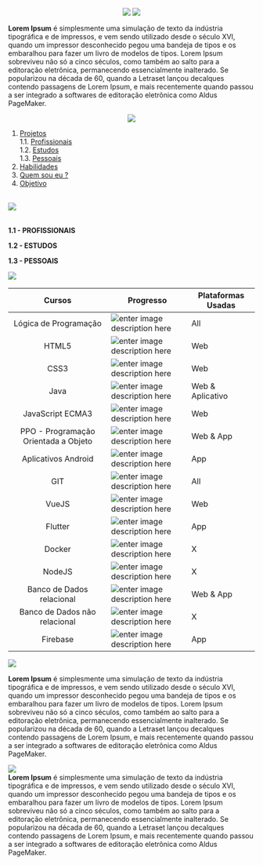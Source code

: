 

<p align="center">
<img src="https://i.imgur.com/PUxQ8tB.gif">
<img src="https://i.imgur.com/bzb3DHR.gif">
</p>

**Lorem Ipsum** é simplesmente uma simulação de texto da indústria tipográfica e de impressos, e vem sendo utilizado desde o século XVI, quando um impressor desconhecido pegou uma bandeja de tipos e os embaralhou para fazer um livro de modelos de tipos. Lorem Ipsum sobreviveu não só a cinco séculos, como também ao salto para a editoração eletrônica, permanecendo essencialmente inalterado. Se popularizou na década de 60, quando a Letraset lançou decalques contendo passagens de Lorem Ipsum, e mais recentemente quando passou a ser integrado a softwares de editoração eletrônica como Aldus PageMaker.

<p align="center">
<img src="https://i.imgur.com/4YZFlwR.gif">
</p>

 1. [ Projetos](#projects)  
    1.1. [Profissionais](#project-professional)<br>
    1.2. [Estudos](#project-study)<br>
    1.3. [Pessoais](#project-personal)
  2. [ Habilidades ](#skills)
  3. [Quem sou eu ?](#about-me)
  4. [Objetivo](#objective)

<a  name="projects"></a>  
<img align="left" src="https://i.imgur.com/bHwcHQU.gif"><br>
<br>
 
<a name="project-professional"></a>
**1.1 - PROFISSIONAIS**


<a name="project-study"></a>
**1.2 - ESTUDOS**


<a name="project-personal"></a>
**1.3 - PESSOAIS**



<a  name="skills"></a> 
<img align="left" src="https://i.imgur.com/PDyjdCF.gif">
<br>


|Cursos| Progresso|Plataformas Usadas|
|--|--|--|
|<center>Lógica de Programação</center>  |![enter image description here](https://i.imgur.com/En3ayXE.png)|All|
|<center>HTML5</center>|![enter image description here](https://i.imgur.com/En3ayXE.png)|Web|
|<center>CSS3|![enter image description here](https://i.imgur.com/En3ayXE.png)|Web|
|<center>Java|![enter image description here](https://i.imgur.com/En3ayXE.png)|Web & Aplicativo|
|<center>JavaScript ECMA3<center>|![enter image description here](https://i.imgur.com/En3ayXE.png)|Web|
|<center>PPO - Programação Orientada a Objeto</center>|![enter image description here](https://i.imgur.com/En3ayXE.png)|Web & App|
|<center> Aplicativos Android</center>|![enter image description here](https://i.imgur.com/tuDGLNN.png)|App|
|<center>GIT</center>|![enter image description here](https://i.imgur.com/En3ayXE.png)|All|
|<center>VueJS</center>|![enter image description here](https://i.imgur.com/zYRw5Oc.png)|Web|
|<center>Flutter</center>|![enter image description here](https://i.imgur.com/zYRw5Oc.png)|App|
|<center>Docker</center>|![enter image description here](https://i.imgur.com/Yy6s4eC.png)|X|
|<center>NodeJS</center>|![enter image description here](https://i.imgur.com/Yy6s4eC.png)|X|
|<center>Banco de Dados relacional</center>|![enter image description here](https://i.imgur.com/EoJAogD.png)|Web & App|
|<center>Banco de Dados não relacional</center>|![enter image description here](https://i.imgur.com/Yy6s4eC.png)|X|
|<center>Firebase</center>|![enter image description here](https://i.imgur.com/zYRw5Oc.png)|App|

 <a name="about-me"></a>
 <img align="left" src="https://i.imgur.com/cybRjOg.gif">
<br>

**Lorem Ipsum** é simplesmente uma simulação de texto da indústria tipográfica e de impressos, e vem sendo utilizado desde o século XVI, quando um impressor desconhecido pegou uma bandeja de tipos e os embaralhou para fazer um livro de modelos de tipos. Lorem Ipsum sobreviveu não só a cinco séculos, como também ao salto para a editoração eletrônica, permanecendo essencialmente inalterado. Se popularizou na década de 60, quando a Letraset lançou decalques contendo passagens de Lorem Ipsum, e mais recentemente quando passou a ser integrado a softwares de editoração eletrônica como Aldus PageMaker.

 <a name="objective"></a>
  <img align="left" src="https://i.imgur.com/7bxwvKN.gif">
<br>
**Lorem Ipsum** é simplesmente uma simulação de texto da indústria tipográfica e de impressos, e vem sendo utilizado desde o século XVI, quando um impressor desconhecido pegou uma bandeja de tipos e os embaralhou para fazer um livro de modelos de tipos. Lorem Ipsum sobreviveu não só a cinco séculos, como também ao salto para a editoração eletrônica, permanecendo essencialmente inalterado. Se popularizou na década de 60, quando a Letraset lançou decalques contendo passagens de Lorem Ipsum, e mais recentemente quando passou a ser integrado a softwares de editoração eletrônica como Aldus PageMaker.
